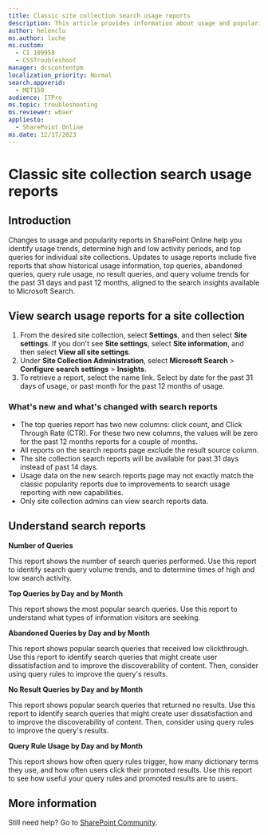 ```yaml
---
title: Classic site collection search usage reports
description: This article provides information about usage and popularity reports in SharePoint Online.
author: helenclu
ms.author: luche
ms.custom: 
  - CI 109958
  - CSSTroubleshoot
manager: dcscontentpm
localization_priority: Normal
search.appverid: 
  - MET150
audience: ITPro
ms.topic: troubleshooting
ms.reviewer: wbaer
appliesto: 
  - SharePoint Online
ms.date: 12/17/2023
---
```


# Classic site collection search usage reports

## Introduction

Changes to usage and popularity reports in SharePoint Online help you identify usage trends, determine high and low activity periods, and top queries for individual site collections. Updates to usage reports include five reports that show historical usage information, top queries, abandoned queries, query rule usage, no result queries, and query volume trends for the past 31 days and past 12 months, aligned to the search insights available to Microsoft Search.

## View search usage reports for a site collection

1. From the desired site collection, select **Settings**, and then select **Site settings**.  If you don't see **Site settings**, select **Site information**, and then select **View all site settings**.
2. Under **Site Collection Administration**, select **Microsoft Search** > **Configure search settings** > **Insights**.
3. To retrieve a report, select the name link. Select by date for the past 31 days of usage, or past month for the past 12 months of usage.

### What's new and what's changed with search reports

- The top queries report has two new columns: click count, and Click Through Rate (CTR). For these two new columns, the values will be zero for the past 12 months reports for a couple of months.
- All reports on the search reports page exclude the result source column.
- The site collection search reports will be available for past 31 days instead of past 14 days.
- Usage data on the new search reports page may not exactly match the classic popularity reports due to improvements to search usage reporting with new capabilities.
- Only site collection admins can view search reports data.

## Understand search reports

**Number of Queries**

This report shows the number of search queries performed. Use this report to identify search query volume trends, and to determine times of high and low search activity.

**Top Queries by Day and by Month**

This report shows the most popular search queries. Use this report to understand what types of information visitors are seeking.

**Abandoned Queries by Day and by Month**

This report shows popular search queries that received low clickthrough. Use this report to identify search queries that might create user dissatisfaction and to improve the discoverability of content. Then, consider using query rules to improve the query's results.

**No Result Queries by Day and by Month** 

This report shows popular search queries that returned no results. Use this report to identify search queries that might create user dissatisfaction and to improve the discoverability of content. Then, consider using query rules to improve the query's results.

**Query Rule Usage by Day and by Month** 

This report shows how often query rules trigger, how many dictionary terms they use, and how often users click their promoted results. Use this report to see how useful your query rules and promoted results are to users.

## More information

Still need help? Go to [SharePoint Community](https://techcommunity.microsoft.com/t5/sharepoint/ct-p/SharePoint).
